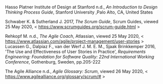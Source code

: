 Hasso Platner Institute of Design at Stanford n.d., *An Introduction to Design Thinking Process Guide*, Stanford University ,Palo Alto, CA, United States  

Schwaber K. & Sutherland J. 2017, *The Scrum Guide*, Scrum Guides, viewed 25 May 2020, < https://www.scrumguides.org/scrum-guide.html >   

Rehkopf M. n.d., *The Agile Coach*, Atlassian, viewed 25 May 2020, < https://www.atlassian.com/agile/project-management/user-stories >
Lucassen G., Dalpiaz F., van der Werf J. M. E. M., Sjaak Brinkkemper 2016, 'The Use and Effectiveness of User Stories in Practice', *Requirements Engineering: Foundation for Software Quality: 22nd International Working Conference*, Gothenburg, Sweden, pp.205-222

The Agile Alliance n.d., *Agile Glossary: Scrum*, viewed 26 May 2020, < https://www.agilealliance.org/glossary/scrum/# >
